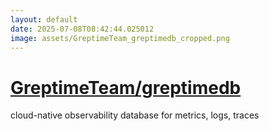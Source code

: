 ```yaml
---
layout: default
date: 2025-07-08T08:42:44.025012
image: assets/GreptimeTeam_greptimedb_cropped.png
---
```


# [GreptimeTeam/greptimedb](https://github.com/GreptimeTeam/greptimedb)

cloud-native observability database for metrics, logs, traces
